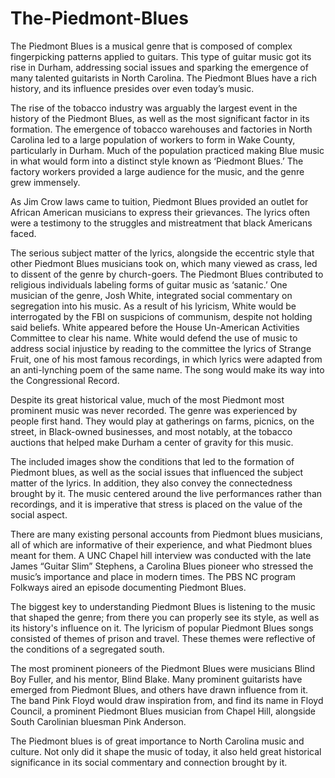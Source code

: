 # The-Piedmont-Blues

The Piedmont Blues is a musical genre that is composed of complex fingerpicking patterns applied to guitars. This type of guitar music got its rise in Durham, addressing social issues and sparking the emergence of many talented guitarists in North Carolina. The Piedmont Blues have a rich history, and its influence presides over even today’s music.

The rise of the tobacco industry was arguably the largest event in the history of the Piedmont Blues, as well as the most significant factor in its formation. The emergence of  tobacco warehouses and factories in North Carolina led to a large population of workers to form in Wake County, particularly in Durham. Much of the population practiced making Blue music in what would form into a distinct style known as ‘Piedmont Blues.’ The factory workers provided a large audience for the music, and the genre grew immensely.

As Jim Crow laws came to tuition, Piedmont Blues provided an outlet for African American musicians to express their grievances. The lyrics often were a testimony to the struggles and mistreatment that black Americans faced.

The serious subject matter of the lyrics, alongside the eccentric style that other Piedmont Blues musicians took on, which many viewed as crass, led to dissent of the genre by church-goers.  The Piedmont Blues contributed to religious individuals labeling forms of guitar music as ‘satanic.’ One musician of the genre, Josh White, integrated social commentary on segregation into his music. As a result of his lyricism, White would be interrogated by the FBI on suspicions of communism, despite not holding said beliefs. White appeared before the House Un-American Activities Committee to clear his name. White would defend the use of music to address social injustice by reading to the committee the lyrics of Strange Fruit, one of his most famous recordings, in which lyrics were adapted from an anti-lynching poem of the same name. The song would make its way into the Congressional Record.

Despite its great historical value, much of the most Piedmont most prominent music was never recorded. The genre was experienced by people first hand. They  would play at gatherings on farms, picnics, on the street, in Black-owned businesses, and most notably, at the tobacco auctions that helped make Durham a center of gravity for this music.

The included images show the conditions that led to the formation of Piedmont blues, as well as the social issues that influenced the subject matter of the lyrics. In addition, they also convey the connectedness brought by it. The music centered around the live performances rather than recordings, and it is imperative that stress is placed on the value of the social aspect. 


There are many existing personal accounts from Piedmont blues musicians, all of which are informative of their experience, and what Piedmont blues meant for them. A UNC Chapel hill interview was conducted with the late James “Guitar Slim” Stephens, a Carolina Blues pioneer who stressed the music’s importance and place in modern times. The PBS NC program Folkways aired an episode documenting Piedmont Blues.


The biggest key to understanding Piedmont Blues is listening to the music that shaped the genre; from there you can properly see its style, as well as its history's influence on it. The lyricism of popular Piedmont Blues songs consisted of themes of prison and travel. These themes were reflective of the conditions of a segregated south. 

The most prominent pioneers of the Piedmont Blues were musicians Blind Boy Fuller, and his mentor, Blind Blake. Many prominent guitarists have emerged from Piedmont Blues, and others have drawn influence from it. The band Pink Floyd would draw inspiration from, and find its name in Floyd Council, a prominent Piedmont Blues musician from Chapel Hill, alongside South Carolinian bluesman Pink Anderson. 

The Piedmont blues is of great importance to North Carolina music and culture. Not only did it shape the music of today, it also held great historical significance in its social commentary and connection brought by it.
